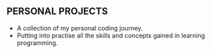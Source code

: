 ## PERSONAL PROJECTS
- A collection of my personal coding journey.
- Putting into practise all the skills and concepts gained in learning programming.